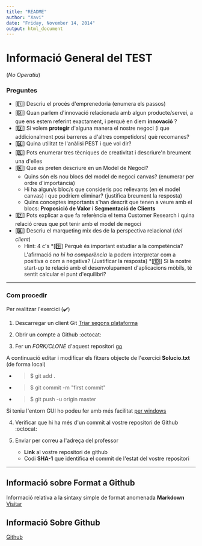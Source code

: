 ```yaml
---
title: "README"
author: "Xavi"
date: "Friday, November 14, 2014"
output: html_document
---
```



# Informació General del TEST
(_No Operatiu_)

### Preguntes
* [:one:] Descriu el procés d'emprenedoria (enumera els passos)
* [:two:] Quan parlem d'innovació relacionada amb algun producte/servei, a que ens estem referint exactament, i perquè en diem **innovació** ?
* [:three:] Si volem **protegir** d'alguna manera el nostre negoci (i que addicionalment posi barreres a d'altres competidors) què recomanes?
* [:four:] Quina utilitat te l'anàlisi PEST i que vol dir?
* [:five:] Pots enumerar tres tècniques de creativitat i descriure'n breument una d'elles
* [:six:] Que es preten descriure en un Model de Negoci?
  + Quins són els nou blocs del model de negoci canvas? (enumerar per ordre d'importància)
  + Hi ha algun/s bloc/s que consideris poc rellevants (en el model canvas) i que podriem eliminar? (justifica breument la resposta)
  + Quins conceptes importants s'han descrit que tenen a veure amb el blocs: **Proposició de Valor** i **Segmentació de Clients**
* [:seven:] Pots explicar a que fa referència el tema Customer Research i quina relació creus que pot tenir amb el model de negoci
* [:eight:] Descriu el marqueting mix des de la perspectiva relacional (_del client_)
  + Hint: 4 c's
*[:nine:] Perquè és important estudiar a la competència? L'afirmació _no hi ha comperència_ la podem interpretar com a positiva o com a negativa? (Justificar la resposta)
*[:keycap_ten:] Si la nostre start-up te relació amb el desenvolupament d'aplicacions mòbils, té sentit calcular el punt d'equilibri?
---


### Com procedir
Per realitzar l'exercici (:heavy_check_mark:)

1. Descarregar un client Git [Triar segons plataforma](http://git-scm.com/download)

2. Obrir un compte a Github :octocat:

3. Fer un _FORK/CLONE_ d'aquest repositori [go](https://github.com/xavi101/EmpInnUPC/)

A continuació editar i modificar els fitxers objecte de l'exercici **Solucio.txt** (de forma local)

  + > $ git add .
  + > $ git commit -m "first commit"
  + > $ git push -u origin master

Si teniu l'entorn GUI ho podeu fer amb més facilitat [per windows](https://windows.github.com/)


4. Verificar que hi ha més d'un commit al vostre repositori de Github :octocat:

5. Enviar per correu a l'adreça del professor
   + **Link** al vostre repositori de github
   + Codi **SHA-1** que identifica el commit de l'estat del vostre repositori
 
---

## Informació sobre Format a Github

Informació relativa a la sintaxy simple de format anomenada **Markdown** [Visitar](http://rmarkdown.rstudio.com/RMarkdownReferenceGuide.pdf)

## Informació Sobre Github
[Github](http://git-scm.com/doc)



